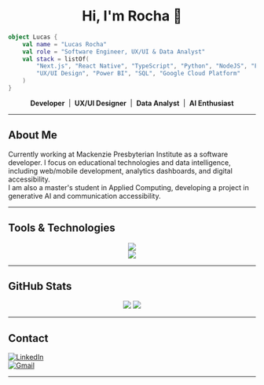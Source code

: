<h1 align="center">Hi, I'm Rocha 👻</h1>

```kotlin
object Lucas {
    val name = "Lucas Rocha"
    val role = "Software Engineer, UX/UI & Data Analyst"
    val stack = listOf(
        "Next.js", "React Native", "TypeScript", "Python", "NodeJS", "Firebase"
        "UX/UI Design", "Power BI", "SQL", "Google Cloud Platform"
    )
}
```

<p align="center">
  <strong>Developer</strong> &nbsp;|&nbsp;
  <strong>UX/UI Designer</strong> &nbsp;|&nbsp;
  <strong>Data Analyst</strong> &nbsp;|&nbsp;
  <strong>AI Enthusiast</strong>
</p>


---

## About Me

Currently working at Mackenzie Presbyterian Institute as a software developer. I focus on educational technologies and data intelligence, including web/mobile development, analytics dashboards, and digital accessibility.  
I am also a master's student in Applied Computing, developing a project in generative AI and communication accessibility.

---

## Tools & Technologies

<div align="center">
 <img src="https://skillicons.dev/icons?i=nextjs,react,ts,js,c,cpp,python,tailwind,figma,azure,git,github,vite,docker,postman,bootstrap,vscode,bash,androidstudio,cypress,d3,firebase,linux,materialui,nodejs,sass,supabase,sklearn,vercel,xd" />
 <br/>
 <img src="https://img.shields.io/badge/-Google%20Cloud%20Platform-4285F4?style=for-the-badge&logo=googlecloud&logoColor=white"/>
</div>

---

## GitHub Stats

<div align="center">
  <img src="https://raw.githubusercontent.com/R0chaa/profile_graph/master/generated/overview.svg#gh-dark-mode-only" />
  <img src="https://raw.githubusercontent.com/R0chaa/profile_graph/master/generated/languages.svg#gh-dark-mode-only" />
</div>

---

## Contact

[![LinkedIn](https://img.shields.io/badge/-LinkedIn-0A66C2?style=for-the-badge&logo=linkedin&logoColor=white)](https://www.linkedin.com/in/lucasr0cha)  
[![Gmail](https://img.shields.io/badge/-Gmail-D14836?style=for-the-badge&logo=gmail&logoColor=white)](mailto:lucas.rcha04@gmail.com)  

---
